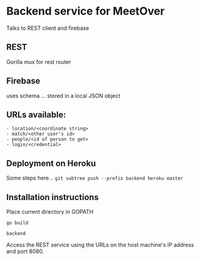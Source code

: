 # Backend service for MeetOver
Talks to REST client and firebase
## REST
Gorilla mux for rest router

## Firebase
uses schema ...
stored in a local JSON object

## URLs available:
    - location/<coordinate string>
    - match/<other user's id>
    - people/<id of person to get>
    - login/<credential>

## Deployment on Heroku
Some steps here...
``git subtree push --prefix backend heroku master``

## Installation instructions
Place current directory in GOPATH

``go build ``

``backend``

Access the REST service using the URLs on the host machine's IP address and port 8080.